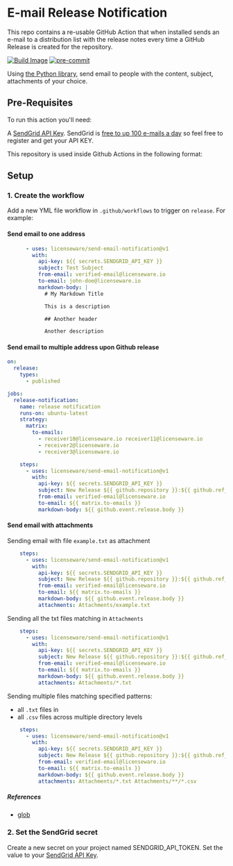 # E-mail Release Notification
This repo contains a re-usable GitHub Action that when installed sends an e-mail to a distribution list with the release notes every time a GitHub Release is created for the repository.

[![Build Image](https://github.com/licenseware/send-email-notification/actions/workflows/build-image.yml/badge.svg)](https://github.com/licenseware/send-email-notification/actions/workflows/build-image.yml)
[![pre-commit](https://img.shields.io/badge/pre--commit-enabled-brightgreen?logo=pre-commit&logoColor=white)](https://github.com/pre-commit/pre-commit)

Using [the Python library](https://pypi.org/project/sendgrid/), send email to people
with the content, subject, attachments of your choice.


## Pre-Requisites
To run this action you'll need:

A [SendGrid API Key](https://sendgrid.com/docs/ui/account-and-settings/api-keys/). SendGrid is [free to up 100 e-mails a day](https://sendgrid.com/pricing/) so feel free to register and get your API KEY.

This repository is used inside Github Actions in the following format:

## Setup
### 1. Create the workflow
Add a new YML file workflow in `.github/workflows` to trigger on `release`. For example:

#### Send email to one address

```yaml
      - uses: licenseware/send-email-notification@v1
        with:
          api-key: ${{ secrets.SENDGRID_API_KEY }}
          subject: Test Subject
          from-email: verified-email@licenseware.io
          to-email: john-doe@licenseware.io
          markdown-body: |
            # My Markdown Title

            This is a description

            ## Another header

            Another description
```

#### Send email to multiple address upon Github release

```yaml
on:
  release:
    types:
      - published

jobs:
  release-notification:
    name: release notification
    runs-on: ubuntu-latest
    strategy:
      matrix:
        to-emails:
          - receiver10@licenseware.io receiver11@licenseware.io
          - receiver2@licenseware.io
          - receiver3@licenseware.io

    steps:
      - uses: licenseware/send-email-notification@v1
        with:
          api-key: ${{ secrets.SENDGRID_API_KEY }}
          subject: New Release ${{ github.repository }}:${{ github.ref_name }}
          from-email: verified-email@licenseware.io
          to-email: ${{ matrix.to-emails }}
          markdown-body: ${{ github.event.release.body }}

```

#### Send email with attachments

Sending email with file `example.txt` as attachment
```yaml
    steps:
      - uses: licenseware/send-email-notification@v1
        with:
          api-key: ${{ secrets.SENDGRID_API_KEY }}
          subject: New Release ${{ github.repository }}:${{ github.ref_name }}
          from-email: verified-email@licenseware.io
          to-email: ${{ matrix.to-emails }}
          markdown-body: ${{ github.event.release.body }}
          attachments: Attachments/example.txt
```


Sending all the txt files matching in `Attachments`
```yaml
    steps:
      - uses: licenseware/send-email-notification@v1
        with:
          api-key: ${{ secrets.SENDGRID_API_KEY }}
          subject: New Release ${{ github.repository }}:${{ github.ref_name }}
          from-email: verified-email@licenseware.io
          to-email: ${{ matrix.to-emails }}
          markdown-body: ${{ github.event.release.body }}
          attachments: Attachments/*.txt
```

Sending multiple files matching specified patterns:
- all `.txt` files in
- all `.csv` files across multiple directory levels
```yaml
    steps:
      - uses: licenseware/send-email-notification@v1
        with:
          api-key: ${{ secrets.SENDGRID_API_KEY }}
          subject: New Release ${{ github.repository }}:${{ github.ref_name }}
          from-email: verified-email@licenseware.io
          to-email: ${{ matrix.to-emails }}
          markdown-body: ${{ github.event.release.body }}
          attachments: Attachments/*.txt Attachments/**/*.csv 
```

##### References
- [glob](https://docs.python.org/3/library/glob.html)

### 2. Set the SendGrid secret
Create a new secret on your project named SENDGRID_API_TOKEN. Set the value to your [SendGrid API Key](https://sendgrid.com/docs/ui/account-and-settings/api-keys/).
